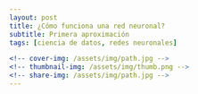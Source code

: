 ```yaml
---
layout: post
title: ¿Cómo funciona una red neuronal?
subtitle: Primera aproximación
tags: [ciencia de datos, redes neuronales]

<!-- cover-img: /assets/img/path.jpg -->
<!-- thumbnail-img: /assets/img/thumb.png -->
<!-- share-img: /assets/img/path.jpg -->
---
```

